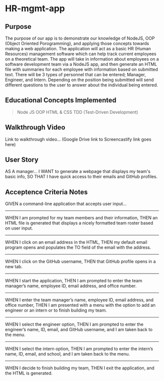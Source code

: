 # HR-mgmt-app

## Purpose

The purpose of our app is to demonstrate our knowledge of NodeJS, OOP (Object Oriented Porogramming), and applying those concepts towards making a web application.  The application will act as a basic HR (Human Resources) management software which can help track current employees on a theoretical team.  The app will take in information about employees on a software development team via a NodeJS app, and then generate an HTML file with summaries for each employee with information based on submitted text. There will be 3 types of personnel that can be entered; Manager, Engineer, and Intern.  Depending on the position being submitted will send different questions to the user to answer about the individual being entered.

## Educational Concepts Implemented
>Node JS
>OOP
>HTML & CSS
>TDD (Test-Driven Development)

## Walkthrough Video

Link to walkthrough video...
(Google Drive link to Screencastify link goes here)

## User Story

AS A manager...
I WANT to generate a webpage that displays my team's basic info,
SO THAT I have quick access to their emails and GitHub profiles.

## Acceptence Criteria Notes

GIVEN a command-line application that accepts user input...


- - - - -
WHEN I am prompted for my team members and their information,
THEN an HTML file is generated that displays a nicely formatted team roster based on user input.
>

- - - - -
WHEN I click on an email address in the HTML,
THEN my default email program opens and populates the TO field of the email with the address.
>

- - - - -
WHEN I click on the GitHub username,
THEN that GitHub profile opens in a new tab.
>

- - - - -
WHEN I start the application,
THEN I am prompted to enter the team manager’s name, employee ID, email address, and office number.
>

- - - - -
WHEN I enter the team manager’s name, employee ID, email address, and office number,
THEN I am presented with a menu with the option to add an engineer or an intern or to finish building my team.
>

- - - - -
WHEN I select the engineer option,
THEN I am prompted to enter the engineer’s name, ID, email, and GitHub username, and I am taken back to the menu.
>

- - - - -
WHEN I select the intern option,
THEN I am prompted to enter the intern’s name, ID, email, and school, and I am taken back to the menu.
>

- - - - -
WHEN I decide to finish building my team,
THEN I exit the application, and the HTML is generated.
>

